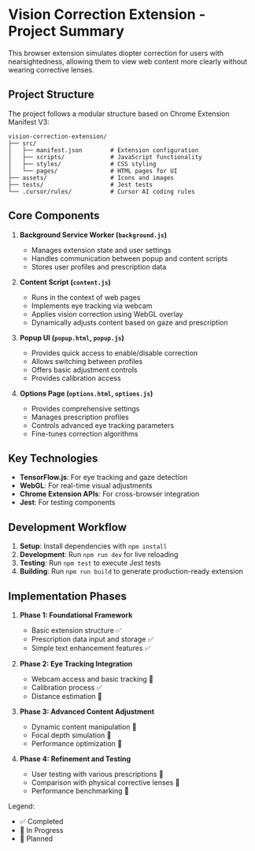# Vision Correction Extension - Project Summary

This browser extension simulates diopter correction for users with nearsightedness, allowing them to view web content more clearly without wearing corrective lenses.

## Project Structure

The project follows a modular structure based on Chrome Extension Manifest V3:

```
vision-correction-extension/
├── src/
│   ├── manifest.json        # Extension configuration
│   ├── scripts/             # JavaScript functionality
│   ├── styles/              # CSS styling
│   └── pages/               # HTML pages for UI
├── assets/                  # Icons and images
├── tests/                   # Jest tests
└── .cursor/rules/           # Cursor AI coding rules
```

## Core Components

1. **Background Service Worker (`background.js`)**
   - Manages extension state and user settings
   - Handles communication between popup and content scripts
   - Stores user profiles and prescription data

2. **Content Script (`content.js`)**
   - Runs in the context of web pages
   - Implements eye tracking via webcam
   - Applies vision correction using WebGL overlay
   - Dynamically adjusts content based on gaze and prescription

3. **Popup UI (`popup.html`, `popup.js`)**
   - Provides quick access to enable/disable correction
   - Allows switching between profiles
   - Offers basic adjustment controls
   - Provides calibration access

4. **Options Page (`options.html`, `options.js`)**
   - Provides comprehensive settings
   - Manages prescription profiles
   - Controls advanced eye tracking parameters
   - Fine-tunes correction algorithms

## Key Technologies

- **TensorFlow.js**: For eye tracking and gaze detection
- **WebGL**: For real-time visual adjustments
- **Chrome Extension APIs**: For cross-browser integration
- **Jest**: For testing components

## Development Workflow

1. **Setup**: Install dependencies with `npm install`
2. **Development**: Run `npm run dev` for live reloading
3. **Testing**: Run `npm test` to execute Jest tests
4. **Building**: Run `npm run build` to generate production-ready extension

## Implementation Phases

1. **Phase 1: Foundational Framework**
   - Basic extension structure ✅
   - Prescription data input and storage ✅
   - Simple text enhancement features ✅

2. **Phase 2: Eye Tracking Integration**
   - Webcam access and basic tracking 🔄
   - Calibration process ✅
   - Distance estimation 🔄

3. **Phase 3: Advanced Content Adjustment**
   - Dynamic content manipulation 🔄
   - Focal depth simulation 🔄
   - Performance optimization 🔄

4. **Phase 4: Refinement and Testing**
   - User testing with various prescriptions 📅
   - Comparison with physical corrective lenses 📅
   - Performance benchmarking 📅

Legend:
- ✅ Completed
- 🔄 In Progress
- 📅 Planned